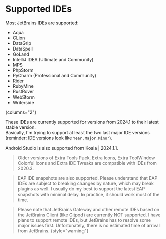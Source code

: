 # Supported IDEs

Most JetBrains IDEs are supported:
- Aqua
- CLion
- DataGrip
- DataSpell
- GoLand
- IntelliJ IDEA (Ultimate and Community)
- MPS
- PhpStorm
- PyCharm (Professional and Community)
- Rider
- RubyMine
- RustRover
- WebStorm
- Writerside

{columns="2"}

These IDEs are currently supported for versions from 2024.1 to their latest stable version.  
Basically, I'm trying to support at least the two last major IDE versions (reminder: IDE versions look like `Year.Major.Minor`).

Android Studio is also supported from Koala | 2024.1.1.

> Older versions of Extra Tools Pack, Extra Icons, Extra ToolWindow Colorful Icons and Extra IDE Tweaks are compatible with IDEs from 2020.3.

> EAP IDE snapshots are also supported. Please understand that EAP IDEs are subject to breaking changes by nature, which may break plugins as well. I usually do my best to support the latest EAP snapshots with minimal delay. In practice, it should work most of the time.

> Please note that JetBrains Gateway and other remote IDEs based on the JetBrains Client (like Gitpod) are currently NOT supported.
> I have plans to support remote IDEs, but JetBrains has to resolve some major issues first. Unfortunately, there is no estimated time of arrival from JetBrains.
{style="warning"}
